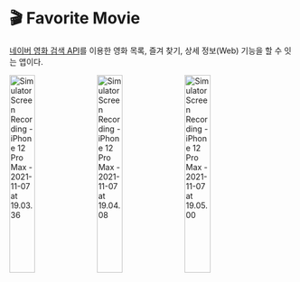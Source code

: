 # 🎬 Favorite Movie 

[네이버 영화 검색 API](https://developers.naver.com/docs/serviceapi/search/movie/movie.md#영화)를 이용한 영화 목록, 즐겨 찾기, 상세 정보(Web) 기능을 할 수 잇는 앱이다.

<img src="https://user-images.githubusercontent.com/44525561/140640840-af808264-75e0-4772-b87f-a6b5c127a09d.gif" alt="Simulator Screen Recording - iPhone 12 Pro Max - 2021-11-07 at 19.03.36" width="30%" /> <img src="https://user-images.githubusercontent.com/44525561/140645030-a14dd2a5-87fa-4623-9631-cb89bae23a3d.gif" alt="Simulator Screen Recording - iPhone 12 Pro Max - 2021-11-07 at 19.04.08" width="30%" /> <img src="https://user-images.githubusercontent.com/44525561/140640855-f8b03dd0-6b99-4dee-abd6-3e7d8a5391c6.gif" alt="Simulator Screen Recording - iPhone 12 Pro Max - 2021-11-07 at 19.05.00" width="30%" />
